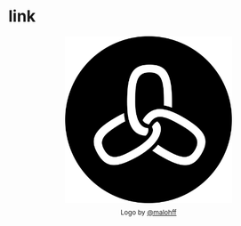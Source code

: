 # link

<div align="center">
  <img width="300" src="https://github.com/grantbirki/link/blob/main/docs/assets/logo.png" /> <br>
  <sub>Logo by <a href="https://www.instagram.com/malohff">@malohff</a></sub>
</div>
